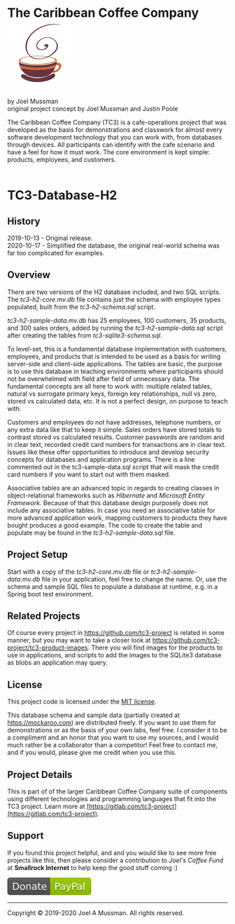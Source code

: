 # The Caribbean Coffee Company ![](./.common/logo.png?raw=true)
by Joel Mussman<br/>
original project concept by Joel Mussman and Justin Poole 

The Caribbean Coffee Company (TC3) is a cafe-operations project that was developed as the basis for demonstrations
and classwork for almost every software development technology that you can work with, from databases through devices.
All participants can identify with the cafe scenario and have a feel for how it must work.
The core environment is kept simple: products, employees, and customers.
<br>
<br>

# TC3-Database-H2

## History

2019-10-13 - Original release.<br>
2020-10-17 - Simplified the database, the original real-world schema was far too complicated for examples.

## Overview

There are two versions of the H2 database included, and two SQL scripts.
The *tc3-h2-core.mv.db* file contains just the schema with employee types populated, built from the *tc3-h2-schema.sql* script.

*tc3-h2-sample-data.mv.db* has 25 employees, 100 customers, 35 products, and 300 sales orders, 
added by running the *tc3-h2-sample-data.sql* script after creating the tables from *tc3-sqlite3-schema.sql*.

To level-set, this is a fundamental database implementation with customers, employees, and products
that is intended to be used as a basis for writing server-side and client-side applications.
The tables are basic,
the purpose is to use this database in teaching environments where participants should not be overwhelmed with
field after field of unnecessary data.
The fundamental concepts are all here to work with: multiple related tables, natural vs surrogate primary keys,
foreign key relationships, null vs zero, stored vs calculated data, etc.
It is not a perfect design, on purpose to teach with.

Customers and employees do not have addresses, telephone numbers, or any extra data like that to
keep it simple.
Sales orders have stored totals to contrast stored vs calculated results.
Customer passwords are random and in clear text, recorded credit card numbers for transactions
are in clear text.
Issues like these offer opportunities to introduce and develop security concepts for databases and
application programs. There is a line commented out in the tc3-sample-data.sql script that will mask the
credit card numbers if you want to start out with them masked.

Associative tables are an advanced topic in regards to creating classes in object-relational frameworks such as
*Hibernate* and *Microsoft Entity Framework*.
Because of that this database design purposely does not include any associative tables. 
In case you need an associative table for more advanced application work, mapping customers to products
they have bought produces a good example.
The code to create the table and populate may be found in the *tc3-h2-sample-data.sql* file.


## Project Setup

Start with a copy of the *tc3-h2-core.mv.db* file or *tc3-h2-sample-data.mv.db* file in your application, feel free to change the name.
Or, use the schema and sample SQL files to populate a database at runtime, e.g. in a Spring boot test environment.

## Related Projects

Of course every project in https://github.com/tc3-project is related in some manner,
but you may want to take a closer look at
https://github.com/tc3-project/tc3-product-images.
There you will find images for the products to use in applications, and scripts to add the images
to the SQLite3 database as blobs an application may query.

## License

This project code is licensed under the [MIT license](./.common/LICENSE.md).

This database schema and sample data (partially created at https://mockaroo.com) are distributed freely.
If you want to use them for demonstrations or as the basis of your own labs, feel free.
I consider it to be a compliment and an honor that you want to use my sources, and I would much rather be
a collaborator than a competitor!
Feel free to contact me, and if you would, please give me credit when you use this.

## Project Details

This is part of of the larger Caribbean Coffee Company suite of components using different technologies and programming languages that fit into the TC3 project.
Learn more at [https://gitlab.com/tc3-project](https://gitlab.com/tc3-project).

## Support

If you found this project helpful, and and you would like to see more free projects like this,
then please consider
a contribution to *Joel's Coffee Fund* at **Smallrock Internet** to help keep the good stuff coming :)<br />

[![Donate](./.common/Donate-Paypal.svg)](https://www.paypal.com/cgi-bin/webscr?cmd=_s-xclick&hosted_button_id=XPUGVGZZ8RUAA)

<hr>
Copyright © 2019-2020 Joel A Mussman. All rights reserved.